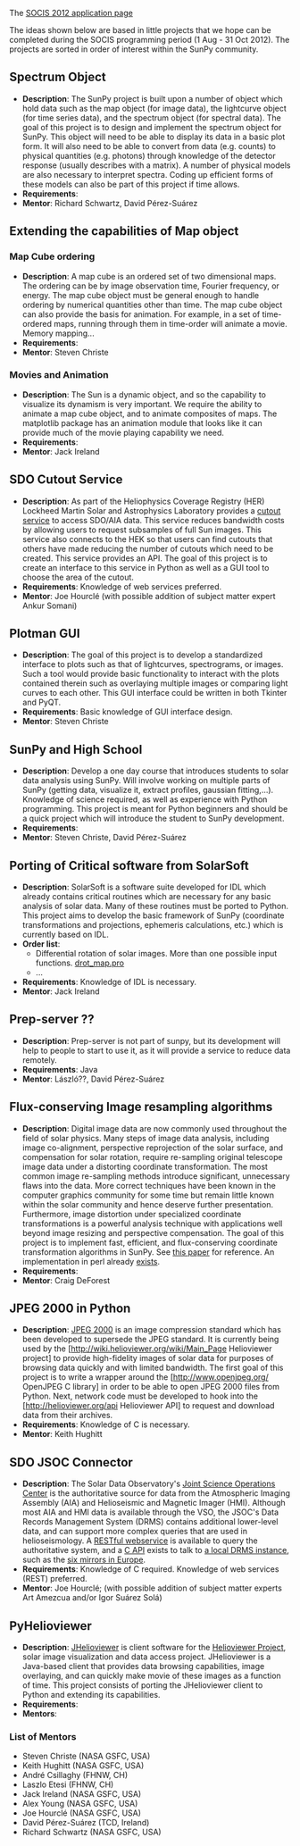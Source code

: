 The [SOCIS 2012 application page](https://github.com/sunpy/sunpy/wiki/SOCIS-2012)

The ideas shown below are based in little projects that we hope can be completed during the SOCIS programming period (1 Aug - 31 Oct 2012).  The projects are sorted in order of interest within the SunPy community.

## Spectrum Object
* **Description**: The SunPy project is built upon a number of object which hold data such as the map object (for image data), the lightcurve object (for time series data), and the spectrum object (for spectral data). The goal of this project is to design and implement the spectrum object for SunPy. This object will need to be able to display its data in a basic plot form. It will also need to be able to convert from data (e.g. counts) to physical quantities (e.g. photons) through knowledge of the detector response (usually describes with a matrix). A number of physical models are also necessary to interpret spectra. Coding up efficient forms of these models can also be part of this project if time allows.
* **Requirements**: 
* **Mentor**: Richard Schwartz, David Pérez-Suárez

## Extending the capabilities of Map object
### Map Cube ordering
* **Description**: A map cube is an ordered set of two dimensional maps.  The ordering can be by image observation time, Fourier frequency, or energy.  The map cube object must be general enough to handle ordering by numerical quantities other than time.  The map cube object can also provide the basis for animation.  For example, in a set of time-ordered maps, running through them in time-order will animate a movie. Memory mapping...
* **Requirements**: 
* **Mentor**: Steven Christe

### Movies and Animation
* **Description**: The Sun is a dynamic object, and so the capability to visualize its dynamism is very important.  We require the ability to animate a map cube object, and to animate composites of maps.  The matplotlib package has an animation module that looks like it can provide much of the movie playing capability we need.
* **Requirements**: 
* **Mentor**: Jack Ireland

##  SDO Cutout Service 
* **Description**: As part of the Heliophysics Coverage Registry (HER) Lockheed Martin Solar and Astrophysics Laboratory provides a [cutout service](http://www.lmsal.com/get_aia_data/) to access SDO/AIA data. This service reduces bandwidth costs by allowing users to request subsamples of full Sun images. This service also connects to the HEK so that users can find cutouts that others have made reducing the number of cutouts which need to be created. This service provides an API. The goal of this project is to create an interface to this service in Python as well as a GUI tool to choose the area of the cutout.
* **Requirements**: Knowledge of web services preferred.
* **Mentor**: Joe Hourclé (with possible addition of subject matter expert Ankur Somani)

##  Plotman GUI 
* **Description**: The goal of this project is to develop a standardized interface to plots such as that of lightcurves, spectrograms, or images. Such a tool would provide basic functionality to interact with the plots contained therein such as overlaying multiple images or comparing light curves to each other. This GUI interface could be written in both Tkinter and PyQT.
* **Requirements**: Basic knowledge of GUI interface design.
* **Mentor**: Steven Christe

## SunPy and High School
* **Description**: Develop a one day course that introduces students to solar data analysis using SunPy.  Will involve working on multiple parts of SunPy (getting data, visualize it, extract profiles, gaussian fitting,...).  Knowledge of science required, as well as experience with Python programming. This project is meant for Python beginners and should be a quick project which will introduce the student to SunPy development. 
* **Requirements**: 
* **Mentor**: Steven Christe, David Pérez-Suárez

## Porting of Critical software from SolarSoft
* **Description**: SolarSoft is a software suite developed for IDL which already contains critical routines which are necessary for any basic analysis of solar data. Many of these routines must be ported to Python. This project aims to develop the basic framework of SunPy (coordinate transformations and projections, ephemeris calculations, etc.) which is currently based on IDL.
* **Order list**:
  *  Differential rotation of solar images. More than one possible input functions. [drot_map.pro](http://hesperia.gsfc.nasa.gov/ssw/gen/idl/maps/drot_map.pro)
  *  ...
* **Requirements**: Knowledge of IDL is necessary.
* **Mentor**: Jack Ireland

## Prep-server ??
* **Description**: Prep-server is not part of sunpy, but its development will help to people to start to use it, as it will provide a service to reduce data remotely.
* **Requirements**: Java
* **Mentor**: László??, David Pérez-Suárez

## Flux-conserving Image resampling algorithms
* **Description**: Digital image data are now commonly used throughout the field of solar physics. Many steps of image data analysis, including image co-alignment, perspective reprojection of the solar surface, and compensation for solar rotation, require re-sampling original telescope image data under a distorting coordinate transformation. The most common image re-sampling methods introduce significant, unnecessary flaws into the data. More correct techniques have been known in the computer graphics community for some time but remain little known within the solar community and hence deserve further presentation. Furthermore, image distortion under specialized coordinate transformations is a powerful analysis technique with applications well beyond image resizing and perspective compensation. The goal of this project is to implement fast, efficient, and flux-conserving coordinate transformation algorithms in SunPy. See [this paper](http://adsabs.harvard.edu/abs/2004SoPh..219....3D) for reference. An implementation in perl already [exists](http://pdl.perl.org/PDLdocs/Transform.html).
* **Requirements**: 
* **Mentor**: Craig DeForest


## JPEG 2000 in Python
* **Description**: [JPEG 2000](http://en.wikipedia.org/wiki/JPEG_2000) is an image compression standard which has been developed to supersede the JPEG standard. It is currently being used by the [http://wiki.helioviewer.org/wiki/Main_Page Helioviewer project] to provide high-fidelity images of solar data for purposes of browsing data quickly and with limited bandwidth. The first goal of this project is to write a wrapper around the [http://www.openjpeg.org/ OpenJPEG C library] in order to be able to open JPEG 2000 files from Python. Next, network code must be developed to hook into the [http://helioviewer.org/api Helioviewer API] to request and download data from their archives.
* **Requirements**: Knowledge of C is necessary.
* **Mentor**: Keith Hughitt

##  SDO JSOC Connector 
* **Description**: The Solar Data Observatory's [Joint Science Operations Center](http://jsoc.stanford.edu/) is the authoritative source for data from the Atmospheric Imaging Assembly (AIA) and Helioseismic and Magnetic Imager (HMI).  Although most AIA and HMI data is available through the VSO, the JSOC's Data Records Management System (DRMS) contains additional lower-level data, and can support more complex queries that are used in helioseismology.  A [RESTful webservice](http://jsoc.stanford.edu/jsocwiki/AjaxJsocConnect) is available to query the authoritative system, and a [C API](http://jsoc.stanford.edu/jsocwiki/JsocDataAccess) exists to talk to [a local DRMS instance](http://vso.stanford.edu/netdrms/), such as the [six mirrors in Europe](http://vso.stanford.edu/netdrms/site_codes.html).
* **Requirements**: Knowledge of C required.  Knowledge of web services (REST) preferred.
* **Mentor**: Joe Hourclé; (with possible addition of subject matter experts Art Amezcua and/or Igor Suárez Solá)<br/>


##  PyHelioviewer
* **Description**: [JHelioviewer](http://jhelioviewer.org/) is client software for the [Helioviewer Project](http://www.helioviewer.org/wiki), solar image visualization and data access project. JHelioviewer is a Java-based client that provides data browsing capabilities, image overlaying, and can quickly make movie of these images as a function of time. This project consists of porting the JHelioviewer client to Python and extending its capabilities.
* **Requirements**: 
* **Mentors**: 


### List of Mentors

* Steven Christe (NASA GSFC, USA)
* Keith Hughitt (NASA GSFC, USA)
* André Csillaghy (FHNW, CH)
* Laszlo Etesi (FHNW, CH)
* Jack Ireland (NASA GSFC, USA)
* Alex Young (NASA GSFC, USA)
* Joe Hourclé (NASA GSFC, USA)
* David Pérez-Suárez (TCD, Ireland)
* Richard Schwartz (NASA GSFC, USA)
